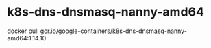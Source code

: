 # k8s-dns-dnsmasq-nanny-amd64
docker pull gcr.io/google-containers/k8s-dns-dnsmasq-nanny-amd64:1.14.10
